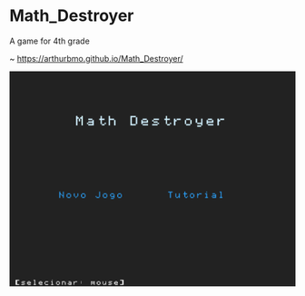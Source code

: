 # Math_Destroyer
A game for 4th grade

~ https://arthurbmo.github.io/Math_Destroyer/

![alt text](https://raw.githubusercontent.com/ArthurBMO/Math_Destroyer/master/start.png)
